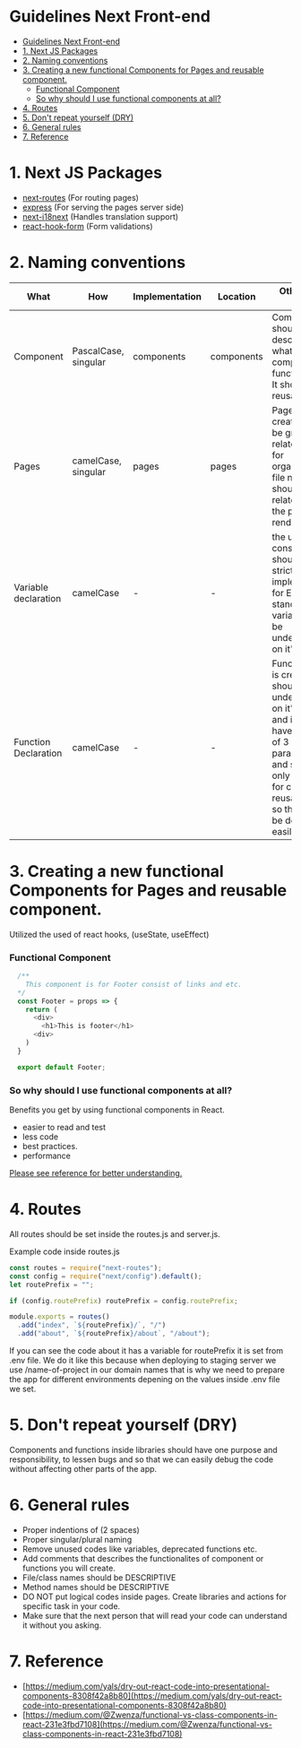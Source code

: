 # Guidelines Next Front-end

- [Guidelines Next Front-end](#guidelines-next-front-end)
- [1. Next JS Packages](#1-next-js-packages)
- [2. Naming conventions](#2-naming-conventions)
- [3. Creating a new functional Components for Pages and reusable component.](#3-creating-a-new-functional-components-for-pages-and-reusable-component)
    - [Functional Component](#functional-component)
    - [So why should I use functional components at all?](#so-why-should-i-use-functional-components-at-all)
- [4. Routes](#4-routes)
- [5. Don't repeat yourself (DRY)](#5-dont-repeat-yourself-dry)
- [6. General rules](#6-general-rules)
- [7. Reference](#7-reference)

# 1. Next JS Packages

- [next-routes](https://github.com/fridays/next-routes) (For routing pages)
- [express](https://expressjs.com/) (For serving the pages server side)
- [next-i18next](https://github.com/isaachinman/next-i18next) (Handles translation support)
- [react-hook-form](https://react-hook-form.com/) (Form validations)

# 2. Naming conventions

| What                 | How                  | Implementation | Location   | Other name rule                                                                                                                                                                                   |
| -------------------- | -------------------- | -------------- | ---------- | ------------------------------------------------------------------------------------------------------------------------------------------------------------------------------------------------- |
| Component            | PascalCase, singular | components     | components | Component should be descriptive on what the components functionalities. It should be reusable.                                                                                                    |
| Pages                | camelCase, singular  | pages          | pages      | Pages that is created should be group on related pages for organization, file name should be related on what the page renders.                                                                    |
| Variable declaration | camelCase            | -              | -          | the use of const and let should be strictly implemented for ES6 standard, variable should be understandable on it's purpose.                                                                      |
| Function Declaration | camelCase            | -              | -          | Functions that is created should be understandable on it's purpose and it should have maximum of 3 parameters and should only do one job for code reusability and so that it can be debug easily. |

# 3. Creating a new functional Components for Pages and reusable component.

Utilized the used of react hooks, (useState, useEffect)

### Functional Component

```javascript
  /**
    This component is for Footer consist of links and etc.
  */
  const Footer = props => {
    return (
      <div>
        <h1>This is footer</h1>
      <div>
    )
  }

  export default Footer;
```

### So why should I use functional components at all?

Benefits you get by using functional components in React.

- easier to read and test
- less code
- best practices.
- performance

[Please see reference for better understanding.]("https://medium.com/@Zwenza/functional-vs-class-components-in-react-231e3fbd7108")

# 4. Routes

All routes should be set inside the routes.js and server.js.

Example code inside routes.js

```javascript
const routes = require("next-routes");
const config = require("next/config").default();
let routePrefix = "";

if (config.routePrefix) routePrefix = config.routePrefix;

module.exports = routes()
  .add("index", `${routePrefix}/`, "/")
  .add("about", `${routePrefix}/about`, "/about");
```

If you can see the code about it has a variable for routePrefix it is set from .env file. We do it like this because when deploying to staging server we use /name-of-project in our domain names that is why we need to prepare the app for different environments depening on the values inside .env file we set.

# 5. Don't repeat yourself (DRY)

Components and functions inside libraries should have one purpose and responsibility, to lessen bugs and so that we can easily debug the code without affecting other parts of the app.

# 6. General rules

- Proper indentions of (2 spaces)
- Proper singular/plural naming
- Remove unused codes like variables, deprecated functions etc.
- Add comments that describes the functionalites of component or functions you will create.
- File/class names should be DESCRIPTIVE
- Method names should be DESCRIPTIVE
- DO NOT put logical codes inside pages. Create libraries and actions for specific task in your code.
- Make sure that the next person that will read your code can understand it without you asking.

# 7. Reference

- [https://medium.com/yals/dry-out-react-code-into-presentational-components-8308f42a8b80](https://medium.com/yals/dry-out-react-code-into-presentational-components-8308f42a8b80)
- [https://medium.com/@Zwenza/functional-vs-class-components-in-react-231e3fbd7108](https://medium.com/@Zwenza/functional-vs-class-components-in-react-231e3fbd7108)
